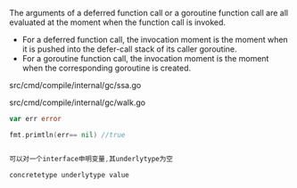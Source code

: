 

The arguments of a deferred function call or a goroutine function call are all evaluated at the moment when the function call is invoked.

- For a deferred function call, the invocation moment is the moment when it is pushed into the defer-call stack of its caller goroutine.
- For a goroutine function call, the invocation moment is the moment when the corresponding goroutine is created.



src/cmd/compile/internal/gc/ssa.go

src/cmd/compile/internal/gc/walk.go



```go
var err error

fmt.primtln(err== nil) //true


可以对一个interface申明变量,其underlytype为空

concretetype underlytype value
```

